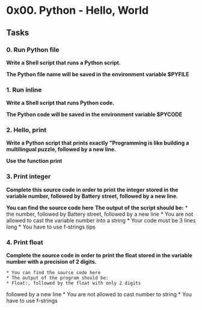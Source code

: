# 0x00. Python - Hello, World

## Tasks

### 0. Run Python file

**Write a Shell script that runs a Python script.**

**The Python file name will be saved in the environment variable $PYFILE**

### 1. Run inline

**Write a Shell script that runs Python code.**

**The Python code will be saved in the environment variable $PYCODE**

### 2. Hello, print

**Write a Python script that prints exactly "Programming is like building a multilingual puzzle, followed by a new line.**

**Use the function print**

### 3. Print integer

**Complete this source code in order to print the integer stored in the variable number, followed by Battery street, followed by a new line.**

**You can find the source code here**
**The output of the script should be:**
	* the number, followed by Battery street,
followed by a new line
	* You are not allowed to cast the variable number into a string
	* Your code must be 3 lines long
	* You have to use f-strings tips

### 4. Print float

**Complete the source code in order to print the float stored in the variable number with a precision of 2 digits.**

	* You can find the source code here
	* The output of the program should be:
	* Float:, followed by the float with only 2 digits
followed by a new line
	* You are not allowed to cast number to string
	* You have to use f-strings
